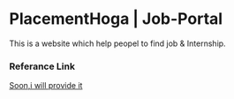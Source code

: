 # PlacementHoga | Job-Portal
This is a website which help peopel to find job & Internship.

### Referance Link
<a href="/">Soon,i will provide it</a>
